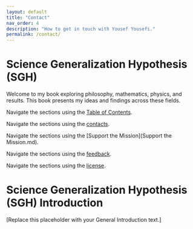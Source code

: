 ```yaml
---
layout: default
title: "Contact"
nav_order: 4
description: "How to get in touch with Yousef Yousefi."
permalink: /contact/
---
```

# Science Generalization Hypothesis (SGH)

Welcome to my book exploring philosophy, mathematics, physics, and results. This book presents my ideas and findings across these fields.

Navigate the sections using the [Table of Contents](SUMMARY.md).

Navigate the sections using the [contacts](contact.md).

Navigate the sections using the [Support the Mission](Support the Mission.md).

Navigate the sections using the [feedback](feedback.md).

Navigate the sections using the [license](license.md).

# Science Generalization Hypothesis (SGH) Introduction


[Replace this placeholder with your General Introduction text.]
